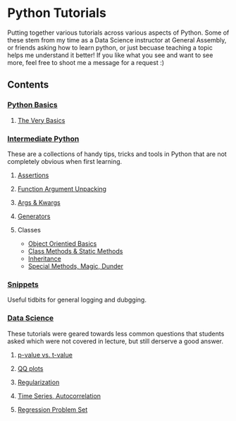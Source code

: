 # Python Tutorials 

Putting together various tutorials across various aspects of Python. Some of these stem from my time as a Data Science instructor at General Assembly, or friends asking how to learn python, or just becuase teaching a topic helps me understand it better! If you like what you see and want to see more, feel free to shoot me a message for a request :) 

## Contents 

### [Python Basics](python_basics)

1. [The Very Basics](python_basics.ipynb)

### [Intermediate Python](python_intermediate)

These are a collections of handy tips, tricks and tools in Python that are not completely obvious when first learning. 

1. [Assertions](python_intermediate/assert.ipynb)

2. [Function Argument Unpacking](python_intermediate/function_argument_unpacking.ipynb)

3. [Args & Kwargs](python_intermediate/args_kwargs.ipynb)

4. [Generators](python_intermediate/generators.ipynb)

5. Classes

    - [Object Orientied Basics](python_intermediate/classes.ipynb)
    - [Class Methods & Static Methods](python_intermediate/classmethods_staticmethods.ipynb)
    - [Inheritance](python_intermediate/inheritance.ipynb)
    - [Special Methods, Magic, Dunder](python_intermediate/special_methods_magic_dunder.ipynb)

### [Snippets](python_intermediate/snippets.ipynb)

Useful tidbits for general logging and dubgging. 
    
### [Data Science](data_science)

These tutorials were geared towards less common questions that students asked which were not covered in lecture, but still derserve a good answer. 

1. [p-value vs. t-value](data_science/tutorials/pVal_versus_tVal.ipynb)

2. [QQ plots](data_science/tutorials/QQ_plot.ipynb)

3. [Regularization](data_science/tutorials/Regularization.ipynb)

4. [Time Series, Autocorrelation](data_science/tutorials/time_series_autocorrelation.ipynb)

5. [Regression Problem Set](data_science/problem_sets/regression_problems.ipynb)